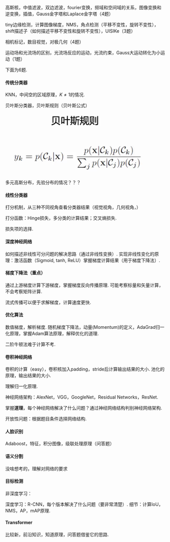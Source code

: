 高斯核，中值滤波，双边滤波，fourier变换，频域和空间域的关系，图像变换和逆变换，插值，Gauss金字塔和Laplace金字塔（4题）

tiny边缘检测，计算图像梯度，NMS，角点检测（平移不变性，旋转不变性），shift描述子（如何描述平移不变性和旋转不变性），UISIKe（3题）

相机标记，数目视觉，对极几何（4题）

运动场和光流场的区别，光流场反应的运动，光流约束，Gauss大运动转化为小运动（1题）



下面为6题.

#### 传统分类器

KNN，中间空的区域原理，$K\neq 1$的情况.

贝叶斯分类器，贝叶斯规则（贝叶斯公式）![image-20221125174313430](./CVPR_review.figure/image-20221125174313430.png)

多元高斯分布，先验分布的情况？？？

#### 线性分类器

打分机制，从三种不同视角查看分类器结果（视觉视角，几何视角，）

打分函数：Hinge损失，多分类的计算结果；交叉熵损失.

损失项的选择.

#### 深度神经网络

如何描述非线性可分问题的解决思路（通过非线性变换）. 实现非线性变化的原理：激活函数（Sigmoid, tanh, ReLU）掌握梯度计算结果（用于梯度下降法）.

#### 梯度下降法（重点）

通过上游梯度计算下游梯度，掌握梯度反向传播原理. 可能考察标量和矢量计算，不会考察矩阵计算. 

流式传播可以便于求解梯度，计算速度更快.

#### 优化算法

数值梯度，解析梯度. 随机梯度下降法，动量(Momentum)的定义，AdaGrad归一化原理，掌握Adam算法原理，解释优化的道理.

二阶牛顿法难于计算不考.

#### 卷积神经网络

卷积的计算（easy），卷积核加入padding，stride后计算输出结果的大小. 池化的原理，输出结果的大小.

理解归一化原理.

神经网络架构：AlexNet，VGG，GoogleNet，Residual Networks，ResNet.

掌握**道理**，每个神经网络解决了什么问题？通过神经网络结构判别神经网络架构. 

开放性问题：根据题目条件选择网络结构.

#### 人脸识别

Adaboost，特征，积分图像，级联处理原理（问答题）

#### 语义分割

没啥想考的，理解对网络的要求

#### 目标检测

非深度学习：

深度学习：R-CNN，每个版本解决了什么问题（要非常清楚）. 细节：计算IoU，NMS，AP，mAP原理.

#### Transformer

比较新，前沿知识，知道原理，问答题借鉴它的思路.